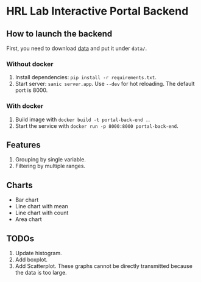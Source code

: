 # HRL Lab Interactive Portal Backend

## How to launch the backend
First, you need to download [data](https://drive.google.com/file/d/1BjKVB6EEEqoDzM-IX-P_FX35Bmb2Ye9w/view?usp=sharing) and put it under `data/`.

### Without docker
1. Install dependencies: `pip install -r requirements.txt`.
2. Start server: `sanic server.app`. Use `--dev` for hot reloading. The default port is 8000.

### With docker
1. Build image with `docker build -t portal-back-end .`.
2. Start the service with `docker run -p 8000:8000 portal-back-end`.

## Features

1. Grouping by single variable.
2. Filtering by multiple ranges.

## Charts

- Bar chart
- Line chart with mean
- Line chart with count
- Area chart

## TODOs

1. Update histogram.
2. Add boxplot.
3. Add Scatterplot.
   These graphs cannot be directly transmitted because the data is too large.
